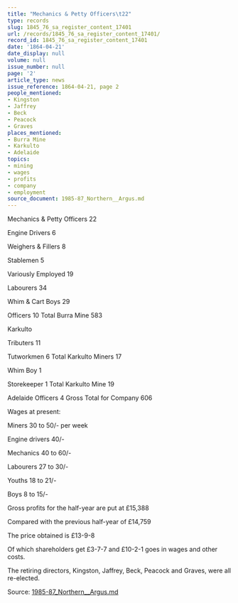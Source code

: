 ```yaml
---
title: "Mechanics & Petty Officers\t22"
type: records
slug: 1845_76_sa_register_content_17401
url: /records/1845_76_sa_register_content_17401/
record_id: 1845_76_sa_register_content_17401
date: '1864-04-21'
date_display: null
volume: null
issue_number: null
page: '2'
article_type: news
issue_reference: 1864-04-21, page 2
people_mentioned:
- Kingston
- Jaffrey
- Beck
- Peacock
- Graves
places_mentioned:
- Burra Mine
- Karkulto
- Adelaide
topics:
- mining
- wages
- profits
- company
- employment
source_document: 1985-87_Northern__Argus.md
---
```


Mechanics & Petty Officers	22

Engine Drivers	6

Weighers & Fillers	8

Stablemen	5

Variously Employed	19

Labourers	34

Whim & Cart Boys	29

Officers	10	Total Burra Mine	583

Karkulto

Tributers	11

Tutworkmen	6	Total Karkulto Miners	17

Whim Boy	1

Storekeeper	1	Total Karkulto Mine	19

Adelaide Officers	4	Gross Total for Company	606

Wages at present:

Miners 30 to 50/- per week

Engine drivers 40/-

Mechanics 40 to 60/-

Labourers 27 to 30/-

Youths 18 to 21/-

Boys 8 to 15/-

Gross profits for the half-year are put at £15,388

Compared with the previous half-year of £14,759

The price obtained is £13-9-8

Of which shareholders get £3-7-7 and £10-2-1 goes in wages and other costs.

The retiring directors, Kingston, Jaffrey, Beck, Peacock and Graves, were all re-elected.

Source: [1985-87_Northern__Argus.md](/downloads/markdown/1985-87_Northern__Argus.md)
